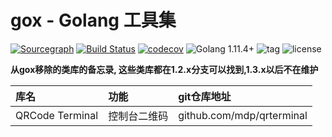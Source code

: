 gox - Golang 工具集
===

[![Sourcegraph](https://sourcegraph.com/github.com/mymmsc/gox/-/badge.svg)](https://sourcegraph.com/github.com/mymmsc/gox?badge)
[![Build Status](https://api.travis-ci.com/repos/mymmsc/gox.png)](https://travis-ci.com/mymmsc/gox)
[![codecov](https://codecov.io/gh/mymmsc/gox/branch/master/graph/badge.svg)](https://codecov.io/gh/mymmsc/gox)
![Golang 1.11.4+](https://img.shields.io/badge/Golang-1.16.5+-orange.svg?style=flat)
![tag](https://img.shields.io/github/tag/mymmsc/gox.svg?style=flat)
![license](https://img.shields.io/github/license/mymmsc/gox.svg)


**从gox移除的类库的备忘录, 这些类库都在1.2.x分支可以找到,1.3.x以后不在维护**

|库名              |功能        |git仓库地址 |
|:----------------|:----------|:--------|
| QRCode Terminal | 控制台二维码    |github.com/mdp/qrterminal|
